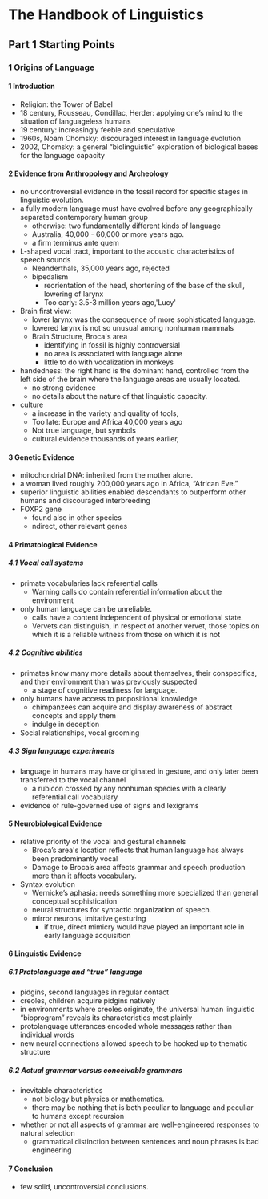 # The Handbook of Linguistics
## Part 1 Starting Points
### 1 Origins of Language
#### 1 Introduction
+ Religion: the Tower of Babel
+ 18 century, Rousseau, Condillac, Herder: applying one’s mind to the situation of languageless humans 
+ 19 century: increasingly feeble and speculative 
+ 1960s, Noam Chomsky:  discouraged interest in language evolution
+ 2002, Chomsky: a general “biolinguistic” exploration of biological bases for the  language capacity
#### 2 Evidence from Anthropology and Archeology
+  no uncontroversial evidence in the fossil record for specific stages in linguistic evolution.
+  a fully modern language  must have evolved before any geographically separated contemporary human group
   + otherwise: two fundamentally different kinds of language  
   + Australia, 40,000 - 60,000 or more years ago.
   + a firm terminus ante 
quem 
+ L-shaped vocal tract, important to the acoustic characteristics of speech sounds
   + Neanderthals, 35,000 years ago, rejected
   + bipedalism
      + reorientation of the head, shortening of the base of the skull, lowering of larynx 
      + Too early: 3.5-3 million years ago,'Lucy'
+ Brain first view: 
  + lower larynx was the consequence of more sophisticated language.
  + lowered larynx is not so unusual among nonhuman mammals
  + Brain Structure, Broca's area  
    + identifying in fossil is highly controversial
    + no area is associated with language alone
    + little to do with vocalization in monkeys 
+ handedness: the right hand is the dominant hand, controlled from the left side of the brain where the language areas are usually located.
  + no strong evidence
  + no details about the nature of that linguistic capacity. 
+ culture
  + a increase in the variety and quality of tools, 
  + Too late: Europe and Africa 40,000 years ago
  + Not true language, but symbols
  + cultural evidence thousands of years earlier,
#### 3 Genetic Evidence
+ mitochondrial DNA: inherited from the mother alone.
+ a woman lived roughly 200,000 years ago in Africa,   “African Eve.”
+ superior linguistic abilities enabled  descendants to outperform other humans and discouraged interbreeding
+ FOXP2 gene
  + found also in other species
  + ndirect, other relevant genes 
#### 4 Primatological Evidence  
##### 4.1 Vocal call systems
+ primate vocabularies lack referential calls 
  + Warning calls do contain referential information about the environment
+ only human language can be unreliable.
  + calls have a content independent of physical or emotional state.  
  + Vervets can  distinguish, in respect of another vervet, those topics on which it is a reliable witness from those on which it is not
##### 4.2 Cognitive abilities
+ primates know many more details about themselves, their conspecifics, and their environment than was previously suspected
  + a stage of cognitive readiness for language. 
+  only humans have access to propositional knowledge 
   +  chimpanzees can acquire and display awareness of abstract concepts and apply them
   + indulge in deception
+ Social relationships, vocal grooming
##### 4.3 Sign language experiments
+ language in humans may have originated in gesture, and only later been transferred to the vocal channel
  + a rubicon crossed by any nonhuman species with a clearly referential call vocabulary
+ evidence of rule-governed use of signs and lexigrams
#### 5 Neurobiological Evidence
+ relative priority of the vocal and gestural channels
  + Broca’s area's location reflects that human language has always been predominantly vocal
  + Damage to Broca’s area affects grammar and speech production more than it affects vocabulary.
+ Syntax evolution 
  + Wernicke’s aphasia:  needs something more specialized than general conceptual sophistication
  + neural structures for  syntactic organization of speech.
  + mirror neurons, imitative gesturing
    + if true, direct mimicry would have played an important role in early language acquisition
#### 6 Linguistic Evidence
##### 6.1 Protolanguage and “true” language 
+ pidgins, second languages in regular contact 
+ creoles, children acquire pidgins natively 
+ in environments where creoles originate, the universal human linguistic “bioprogram” reveals its characteristics most plainly
+ protolanguage utterances encoded whole messages rather than individual words
+ new neural connections  allowed speech to be hooked up to thematic structure
##### 6.2 Actual grammar versus conceivable grammars
+ inevitable characteristics
  + not biology but physics or mathematics.
  + there may be nothing that is both peculiar to language and peculiar to humans except recursion 
+ whether or not all aspects of grammar are well-engineered responses to natural selection  
    + grammatical distinction between sentences and noun phrases is bad engineering
#### 7 Conclusion 
+ few solid, uncontroversial conclusions.